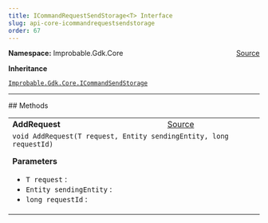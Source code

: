```yaml
---
title: ICommandRequestSendStorage<T> Interface
slug: api-core-icommandrequestsendstorage
order: 67
---
```


<p><b>Namespace:</b> Improbable.Gdk.Core<span style="float: right"><a href="https://www.github.com/spatialos/gdk-for-unity/blob/0.3.3/workers/unity/Packages/io.improbable.gdk.core/Worker/CommandSendStorage .cs/#L22">Source</a></span></p>



</p>
<p><b>Inheritance</b></p>

<code>[Improbable.Gdk.Core.ICommandSendStorage](doc:api-core-icommandsendstorage)</code>











</p>
<hr style="width:100%; border-top-color:#d8d8d8" />
## Methods


</p>


<table class="io-api-doc">    <tr>        <td class="io-api-doc-name"><a id="addrequest-t-entity-long"></a><b>AddRequest</b></td>        <td class="io-api-doc-source"><a href="https://www.github.com/spatialos/gdk-for-unity/blob/0.3.3/workers/unity/Packages/io.improbable.gdk.core/Worker/CommandSendStorage .cs/#L24">Source</a></td>    </tr>    <tr>        <td class="io-api-doc-content" colspan="2"><code>void AddRequest(T request, Entity sendingEntity, long requestId)</code></p></p><b>Parameters</b><ul><li><code>T request</code> : </li><li><code>Entity sendingEntity</code> : </li><li><code>long requestId</code> : </li></ul></td>    </tr></table>



